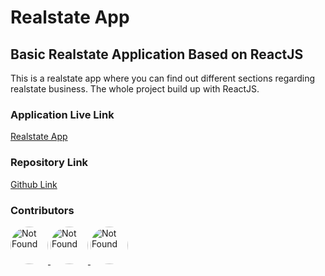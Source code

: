 # Realstate App

## Basic Realstate Application Based on ReactJS

This is a realstate app where you can find out different sections regarding realstate business. The whole project build up with ReactJS.

### Application Live Link

[Realstate App](https://apprealstate.netlify.app "Link title")

### Repository Link

[Github Link](https://github.com/km-saifullah/realstate_app "Link title")

### Contributors

<a href="https://github.com/km-saifullah">
  <img src="https://avatars.githubusercontent.com/u/145825159?v=4" title="Khaled Md Saifullah" alt="Not Found" style="height:60px;width:60px;border-radius:50%;" />
</a>
<a href="https://github.com/devMasrafi">
  <img src="https://avatars.githubusercontent.com/u/146985678?v=4" title="Md. Masrafi Mondol" alt="Not Found" style="height:60px;width:60px;border-radius:50%;" />
</a>
<a href="https://github.com/mizanurrrahaman">
  <img src="https://avatars.githubusercontent.com/u/146084384?v=4" title="Murad Hossain Chowdhury" alt="Not Found" style="height:60px;width:60px;border-radius:50%;" />
</a>
